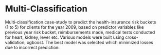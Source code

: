 # Multi-Classification
Multi-classification case-study to predict the health-insurance risk buckets (1 to 5) for clients for the year 2009, based on predictor variables like previous year risk bucket, reimbursements made, medical tests conducted for heart, kidney, lever etc. Various models were built using cross-validation, xgboost. The best model was selected which minimized losses due to incorrect prediction.
